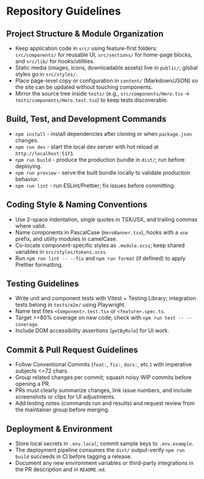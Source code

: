 # Repository Guidelines

## Project Structure & Module Organization
- Keep application code in `src/` using feature-first folders: `src/components/` for reusable UI, `src/sections/` for home-page blocks, and `src/lib/` for hooks/utilities.
- Static media (images, icons, downloadable assets) live in `public/`; global styles go in `src/styles/`.
- Place page-level copy or configuration in `content/` (Markdown/JSON) so the site can be updated without touching components.
- Mirror the source tree inside `tests/` (e.g., `src/components/Hero.tsx` -> `tests/components/Hero.test.tsx`) to keep tests discoverable.

## Build, Test, and Development Commands
- `npm install` - install dependencies after cloning or when `package.json` changes.
- `npm run dev` - start the local dev server with hot reload at `http://localhost:5173`.
- `npm run build` - produce the production bundle in `dist/`; run before deploying.
- `npm run preview` - serve the built bundle locally to validate production behavior.
- `npm run lint` - run ESLint/Prettier; fix issues before committing.

## Coding Style & Naming Conventions
- Use 2-space indentation, single quotes in TSX/JSX, and trailing commas where valid.
- Name components in PascalCase (`HeroBanner.tsx`), hooks with a `use` prefix, and utility modules in camelCase.
- Co-locate component-specific styles as `.module.scss`; keep shared variables in `src/styles/tokens.scss`.
- Run `npm run lint -- --fix` and `npm run format` (if defined) to apply Prettier formatting.

## Testing Guidelines
- Write unit and component tests with Vitest + Testing Library; integration tests belong in `tests/e2e/` using Playwright.
- Name test files `<Component>.test.tsx` or `<feature>.spec.ts`.
- Target >=80% coverage on new code; check with `npm run test -- --coverage`.
- Include DOM accessibility assertions (`getByRole`) for UI work.

## Commit & Pull Request Guidelines
- Follow Conventional Commits (`feat:`, `fix:`, `docs:`, etc.) with imperative subjects <=72 chars.
- Group related changes per commit; squash noisy WIP commits before opening a PR.
- PRs must clearly summarize changes, link issue numbers, and include screenshots or clips for UI adjustments.
- Add testing notes (commands run and results) and request review from the maintainer group before merging.

## Deployment & Environment
- Store local secrets in `.env.local`; commit sample keys to `.env.example`.
- The deployment pipeline consumes the `dist/` output-verify `npm run build` succeeds in CI before tagging a release.
- Document any new environment variables or third-party integrations in the PR description and in `README.md`.
